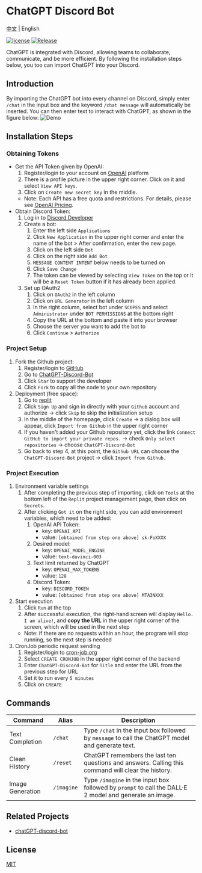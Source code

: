 # ChatGPT Discord Bot

[中文](README.md) | English

[![license](https://img.shields.io/pypi/l/ansicolortags.svg)](LICENSE) [![Release](https://img.shields.io/github/v/release/TheExplainthis/ChatGPT-Discord-Bot)](https://github.com/TheExplainthis/ChatGPT-Discord-Bot/releases/)


ChatGPT is integrated with Discord, allowing teams to collaborate, communicate, and be more efficient. By following the installation steps below, you too can import ChatGPT into your Discord.

## Introduction
By importing the ChatGPT bot into every channel on Discord, simply enter `/chat` in the input box and the keyword `/chat message` will automatically be inserted. You can then enter text to interact with ChatGPT, as shown in the figure below:
![Demo](https://github.com/TheExplainthis/ChatGPT-Discord-Bot/blob/main/demo/chatgpt-discord-bot-en.gif)

## Installation Steps
### Obtaining Tokens
- Get the API Token given by OpenAI:
    1. Register/login to your account on [OpenAI](https://beta.openai.com/) platform
    2. There is a profile picture in the upper right corner. Click on it and select `View API keys`.
    3. Click on `Create new secret key` in the middle.
    - Note: Each API has a free quota and restrictions. For details, please see [OpenAI Pricing](https://openai.com/api/pricing/).
- Obtain Discord Token:
    1. Log in to [Discord Developer](https://discord.com/developers/applications)
    2. Create a bot:
        1. Enter the left side `Applications`
        2. Click `New Application` in the upper right corner and enter the name of the bot > After confirmation, enter the new page.
        3. Click on the left side `Bot`
        4. Click on the right side `Add Bot`
        5. `MESSAGE CONTENT INTENT` below needs to be turned on
        6. Click `Save Change`
        7. The token can be viewed by selecting `View Token` on the top or it will be a `Reset Token` button if it has already been applied.
    3. Set up OAuth2
        1. Click on `OAuth2` in the left column
        2. Click on `URL Generator` in the left column
        3. In the right column, select bot under `SCOPES` and select `Administrator` under `BOT PERMISSIONS` at the bottom right
        4. Copy the URL at the bottom and paste it into your browser
        5. Choose the server you want to add the bot to
        6. Click `Continue` > `Authorize`

### Project Setup
1. Fork the Github project:
    1. Register/login to [GitHub](https://github.com/)
    2. Go to [ChatGPT-Discord-Bot](https://github.com/TheExplainthis/ChatGPT-Discord-Bot)
    3. Click `Star` to support the developer
    4. Click `Fork` to copy all the code to your own repository
2. Deployment (free space):
    1. Go to [replit](https://replit.com/)
    2. Click `Sign Up` and sign in directly with your `Github` account and authorize -> click `Skip` to skip the initialization setup
    3. In the middle of the homepage, click `Create` -> a dialog box will appear, click `Import from Github` in the upper right corner
    4. If you haven't added your Github repository yet, click the link `Connect GitHub to import your private repos.` -> check `Only select repositories` -> choose `ChatGPT-Discord-Bot`
    5. Go back to step 4, at this point, the `Github URL` can choose the `ChatGPT-Discord-Bot` project -> click `Import from Github.`

### Project Execution
1. Environment variable settings
    1. After completing the previous step of importing, click on `Tools` at the bottom left of the `Replit` project management page, then click on `Secrets`.
    2. After clicking `Got it` on the right side, you can add environment variables, which need to be added:
        1. OpenAI API Token:
            - key: `OPENAI_API`
            - value: `[obtained from step one above] sk-FoXXXX`
        2. Desired model:
            - key: `OPENAI_MODEL_ENGINE`
            - value: `text-davinci-003`
        3. Text limit returned by ChatGPT
            - key: `OPENAI_MAX_TOKENS`
            - value: `128`
        4. Discord Token:
            - key: `DISCORD_TOKEN`
            - value: `[obtained from step one above] MTA3NXXX`
2. Start execution
    1. Click `Run` at the top
    2. After successful execution, the right-hand screen will display `Hello. I am alive!`, and **copy the URL** in the upper right corner of the screen, which will be used in the next step
    - Note: if there are no requests within an hour, the program will stop running, so the next step is needed
3. CronJob periodic request sending
    1. Register/login to [cron-job.org](https://cron-job.org/en/)
    2. Select `CREATE CRONJOB` in the upper right corner of the backend
    3. Enter `ChatGPT-Discord-Bot` for `Title` and enter the URL from the previous step for URL
    4. Set it to run every `5 minutes`
    5. Click on `CREATE`


## Commands
| Command | Alias | Description |
| --- | ---- |----- |
| Text Completion | `/chat` |  Type `/chat` in the input box followed by `message` to call the ChatGPT model and generate text.|
|Clean History | `/reset` | ChatGPT remembers the last ten questions and answers. Calling this command will clear the history.|
|Image Generation | `/imagine` | Type `/imagine` in the input box followed by `prompt` to call the DALL·E 2 model and generate an image.|

## Related Projects
- [chatGPT-discord-bot](https://github.com/Zero6992/chatGPT-discord-bot)

## License
[MIT](LICENSE)

